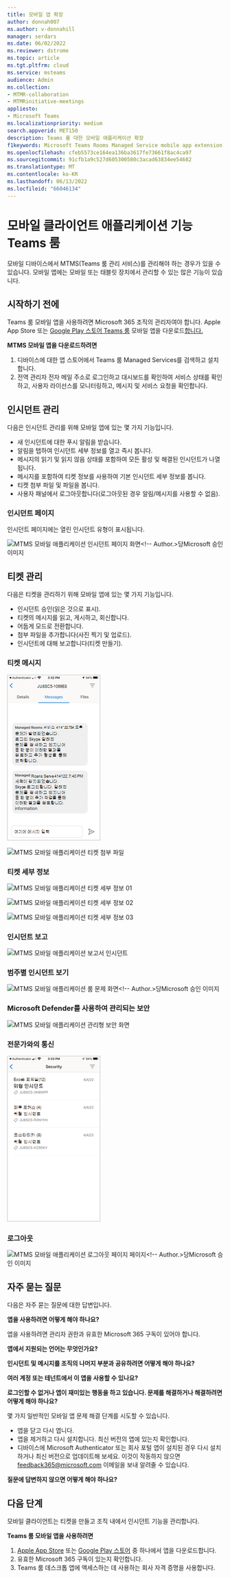 ```yaml
---
title: 모바일 앱 확장
author: donnah007
ms.author: v-donnahill
manager: serdars
ms.date: 06/02/2022
ms.reviewer: dstrome
ms.topic: article
ms.tgt.pltfrm: cloud
ms.service: msteams
audience: Admin
ms.collection:
- MTMR-collaboration
- MTMRinitiative-meetings
appliesto:
- Microsoft Teams
ms.localizationpriority: medium
search.appverid: MET150
description: Teams 룸 대한 모바일 애플리케이션 확장
f1keywords: Microsoft Teams Rooms Managed Service mobile app extension
ms.openlocfilehash: cfeb5573ce164ea136ba3617fe73661f8ac4ca97
ms.sourcegitcommit: 91cfb1a9c527d605300580c3acad63834ee54682
ms.translationtype: MT
ms.contentlocale: ko-KR
ms.lasthandoff: 06/13/2022
ms.locfileid: "66046134"
---
```

# <a name="teams-rooms-mobile-client-application-features"></a>모바일 클라이언트 애플리케이션 기능 Teams 룸

모바일 디바이스에서 MTMS(Teams 룸 관리 서비스)를 관리해야 하는 경우가 있을 수 있습니다. 모바일 앱에는 모바일 또는 태블릿 장치에서 관리할 수 있는 많은 기능이 있습니다.
## <a name="before-you-begin"></a>시작하기 전에

Teams 룸 모바일 앱을 사용하려면 Microsoft 365 조직의 관리자여야 합니다.
Apple App Store 또는 [Google Play 스토어 Teams 룸](https://apps.apple.com/app/apple-store/id761397963?pt=80423&ct=docsaboutadminapp&mt=8) 모바일 앱을 다운로드[합니다.](https://play.google.com/store/search?q=Microsoft%20Teams%20Rooms&c=apps)

**MTMS 모바일 앱을 다운로드하려면**

1. 디바이스에 대한 앱 스토어에서 Teams 룸 Managed Services를 검색하고 설치합니다.
2. 전역 관리자 전자 메일 주소로 로그인하고 대시보드를 확인하여 서비스 상태를 확인하고, 사용자 라이선스를 모니터링하고, 메시지 및 서비스 요청을 확인합니다.
## <a name="managing-incidents"></a>인시던트 관리

다음은 인시던트 관리를 위해 모바일 앱에 있는 몇 가지 기능입니다.

- 새 인시던트에 대한 푸시 알림을 받습니다.
- 알림을 탭하여 인시던트 세부 정보를 열고 즉시 봅니다.
- 메시지의 읽기 및 읽지 않음 상태를 포함하여 모든 활성 및 해결된 인시던트가 나열됩니다.
- 메시지를 포함하여 티켓 정보를 사용하여 기본 인시던트 세부 정보를 봅니다.
- 티켓 첨부 파일 및 파일을 봅니다.
- 사용자 패널에서 로그아웃합니다(로그아웃된 경우 알림/메시지를 사용할 수 없음).

### <a name="incidents-page"></a>인시던트 페이지

인시던트 페이지에는 열린 인시던트 유형이 표시됩니다.

![MTMS 모바일 애플리케이션 인시던트 페이지 화면](../media/mtms-extended-app-001.png)<!-- Author.>당Microsoft 승인 이미지

## <a name="managing-tickets"></a>티켓 관리
다음은 티켓을 관리하기 위해 모바일 앱에 있는 몇 가지 기능입니다.

- 인시던트 승인(읽은 것으로 표시).
- 티켓의 메시지를 읽고, 게시하고, 회신합니다.
- 어둡게 모드로 전환합니다.
- 첨부 파일을 추가합니다(사진 찍기 및 업로드).
- 인시던트에 대해 보고합니다(티켓 만들기).

### <a name="ticket-messages"></a>티켓 메시지

![MTMS 모바일 애플리케이션 티켓 메시지](../media/mtms-extended-app-003.png)

![MTMS 모바일 애플리케이션 티켓 첨부 파일](../media/mtms-extended-app-007.png)


### <a name="ticket-details"></a>티켓 세부 정보

![MTMS 모바일 애플리케이션 티켓 세부 정보 01 ](../media/mtms-extended-app-002.png)

![MTMS 모바일 애플리케이션 티켓 세부 정보 02](../media/mtms-extended-app-004.png)

![MTMS 모바일 애플리케이션 티켓 세부 정보 03](../media/mtms-extended-app-009.png)


### <a name="report-an-incident"></a>인시던트 보고

![MTMS 모바일 애플리케이션 보고서 인시던트](../media/mtms-extended-app-012.png)
### <a name="view-an-incident-by-category"></a>범주별 인시던트 보기

![MTMS 모바일 애플리케이션 룸 문제 화면](../media/mtms-extended-app-001.png)<!-- Author.>당Microsoft 승인 이미지
### <a name="managed-security-with-microsoft-defender"></a>Microsoft Defender를 사용하여 관리되는 보안

![MTMS 모바일 애플리케이션 관리형 보안 화면](../media/mtms-extended-app-009.png)
### <a name="communication-with-experts"></a>전문가와의 통신
![MTMS 모바일 애플리케이션 메시지 화면](../media/mtms-extended-app-008.png)
### <a name="sign-out"></a>로그아웃

![MTMS 모바일 애플리케이션 로그아웃 페이지 페이지](../media/mtms-extended-app-011.png)<!-- Author.>당Microsoft 승인 이미지
## <a name="frequently-asked-questions"></a>자주 묻는 질문

다음은 자주 묻는 질문에 대한 답변입니다.

**앱을 사용하려면 어떻게 해야 하나요?**

앱을 사용하려면 관리자 권한과 유효한 Microsoft 365 구독이 있어야 합니다.


**앱에서 지원되는 언어는 무엇인가요?**


**인시던트 및 메시지를 조직의 나머지 부분과 공유하려면 어떻게 해야 하나요?**


**여러 계정 또는 테넌트에서 이 앱을 사용할 수 있나요?**


**로그인할 수 없거나 앱이 재미있는 행동을 하고 있습니다. 문제를 해결하거나 해결하려면 어떻게 해야 하나요?**

몇 가지 일반적인 모바일 앱 문제 해결 단계를 시도할 수 있습니다.
- 앱을 닫고 다시 엽니다.
- 앱을 제거하고 다시 설치합니다. 최신 버전의 앱에 있는지 확인합니다.
- 디바이스에 Microsoft Authenticator 또는 회사 포털 앱이 설치된 경우 다시 설치하거나 최신 버전으로 업데이트해 보세요. 이것이 작동하지 않으면 feedback365@microsoft.com 이메일을 보내 알려줄 수 있습니다.

**질문에 답변하지 않으면 어떻게 해야 하나요?**

## <a name="next-steps"></a>다음 단계

모바일 클라이언트는 티켓을 만들고 조직 내에서 인시던트 기능을 관리합니다.

**Teams 룸 모바일 앱을 사용하려면**

1. [Apple App Store]() 또는 [Google Play 스토어]() 중 하나에서 앱을 다운로드합니다.
1. 유효한 Microsoft 365 구독이 있는지 확인합니다.
1. Teams 룸 데스크톱 앱에 액세스하는 데 사용하는 회사 자격 증명을 사용합니다.
